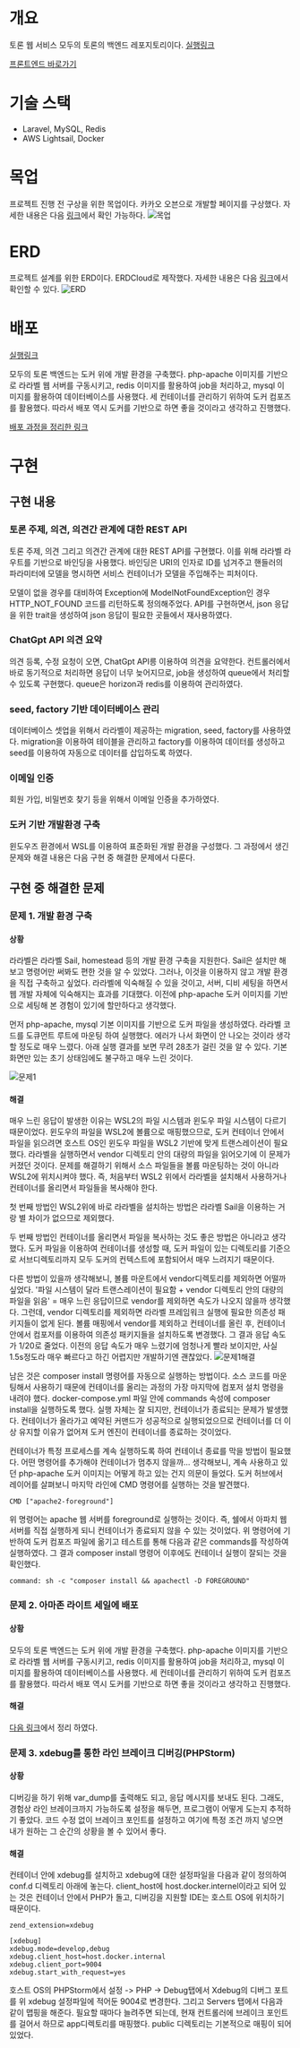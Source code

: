 # 개요

토론 웹 서비스 모두의 토론의 백엔드 레포지토리이다. [실행링크](https://www.every-discussion.com:56003/)

[프론트엔드 바로가기](https://github.com/HaejinYang/every-discussion-frontend)

# 기술 스택

- Laravel, MySQL, Redis
- AWS Lightsail, Docker

# 목업

프로젝트 진행 전 구상을 위한 목업이다. 카카오 오븐으로 개발할 페이지를 구상했다. 자세한 내용은
다음 [링크](https://ovenapp.io/view/vHYglcf3PXrqDKcqUOXYsBKKf7CJflvs/OvHxh)에서 확인 가능하다.
![목업](./reference/mockup.png)

# ERD

프로젝트 설계를 위한 ERD이다. ERDCloud로 제작했다. 자세한 내용은 다음 [링크](https://www.erdcloud.com/d/BiBhWnCtC8YRWNjMJ)에서 확인할 수 있다.
![ERD](./reference/erd.png)

# 배포

[실행링크](https://www.every-discussion.com:56003/)

모두의 토론 백엔드는 도커 위에 개발 환경을 구축했다. php-apache 이미지를 기반으로 라라벨 웹 서버를 구동시키고, redis 이미지를 활용하여 job을 처리하고, mysql 이미지를 활용하여 데이터베이스를
사용했다. 세 컨테이너를 관리하기 위하여 도커 컴포즈를 활용했다. 따라서 배포 역시 도커를 기반으로 하면 좋을 것이라고 생각하고 진행했다.

[배포 과정을 정리한 링크](https://crmerry.tistory.com/228)

# 구현

## 구현 내용

### 토론 주제, 의견, 의견간 관계에 대한 REST API

토론 주제, 의견 그리고 의견간 관계에 대한 REST API를 구현했다.
이를 위해 라라벨 라우트를 기반으로 바인딩을 사용했다.
바인딩은 URI의 인자로 ID를 넘겨주고 핸들러의 파라미터에 모델을 명시하면 서비스 컨테이너가 모델을 주입해주는 피처이다.

모델이 없을 경우를 대비하여 Exception에 ModelNotFoundException인 경우 HTTP_NOT_FOUND 코드를 리턴하도록 정의해주었다.
API를 구현하면서, json 응답을 위한 trait을 생성하여 json 응답이 필요한 곳들에서 재사용하였다.

### ChatGpt API 의견 요약

의견 등록, 수정 요청이 오면, ChatGpt API릉 이용하여 의견을 요약한다.
컨트롤러에서 바로 동기적으로 처리하면 응답이 너무 늦어지므로, job을 생성하여 queue에서 처리할 수 있도록 구현했다.
queue은 horizon과 redis를 이용하여 관리하였다.

### seed, factory 기반 데이터베이스 관리

데이터베이스 셋업을 위해서 라라벨이 제공하는 migration, seed, factory를 사용하였다.
migration을 이용하여 테이블을 관리하고 factory를 이용하여 데이터를 생성하고 seed를 이용하여 자동으로 데이터를 삽입하도록 하였다.

### 이메일 인증

회원 가입, 비밀번호 찾기 등을 위해서 이메일 인증을 추가하였다.

### 도커 기반 개발환경 구축

윈도우즈 환경에서 WSL를 이용하여 표준화된 개발 환경을 구성했다. 그 과정에서 생긴 문제와 해결 내용은 다음 구현 중 해결한 문제에서 다룬다.

## 구현 중 해결한 문제

### 문제 1. 개발 환경 구축

#### 상황

라라벨은 라라벨 Sail, homestead 등의 개발 환경 구축을 지원한다.
Sail은 설치만 해보고 명령어만 써봐도 편한 것을 알 수 있었다.
그러나, 이것을 이용하지 않고 개발 환경을 직접 구축하고 싶었다.
라라벨에 익숙해질 수 있을 것이고, 서버, 디비 세팅을 하면서 웹 개발 자체에 익숙해지는 효과를 기대했다.
이전에 php-apache 도커 이미지를 기반으로 세팅해 본 경험이 있기에 할만하다고 생각했다.

먼저 php-apache, mysql 기본 이미지를 기반으로 도커 파일을 생성하였다.
라라벨 코드를 도큐먼트 루트에 마운팅 하여 실행했다.
에러가 나서 화면이 안 나오는 것이라 생각할 정도로 매우 느렸다.
아래 실행 결과를 보면 무려 28초가 걸린 것을 알 수 있다.
기본 화면만 있는 초기 상태임에도 불구하고 매우 느린 것이다.

![문제1](./reference/문제1.png)

#### 해결

매우 느린 응답이 발생한 이유는 WSL2의 파일 시스템과 윈도우 파일 시스템이 다르기 때문이었다.
윈도우의 파일을 WSL2에 볼륨으로 매핑했으므로, 도커 컨테이너 안에서 파일을 읽으려면 호스트 OS인 윈도우 파일을 WSL2 기반에 맞게 트랜스레이션이 필요했다.
라라벨을 실행하면서 vendor 디렉토리 안의 대량의 파일을 읽어오기에 이 문제가 커졌던 것이다.
문제를 해결하기 위해서 소스 파일들을 볼륨 마운팅하는 것이 아니라 WSL2에 위치시켜야 했다.
즉, 처음부터 WSL2 위에서 라라벨을 설치해서 사용하거나 컨테이너를 올리면서 파일들을 복사해야 한다.

첫 번째 방법인 WSL2위에 바로 라라벨을 설치하는 방법은 라라벨 Sail을 이용하는 거랑 별 차이가 없으므로 제외했다.

두 번째 방법인 컨테이너를 올리면서 파일을 복사하는 것도 좋은 방법은 아니라고 생각했다.
도커 파일을 이용하여 컨테이너를 생성할 때, 도커 파일이 있는 디렉토리를 기준으로 서브디렉토리까지 모두 도커의 컨텍스트에 포함되어서 매우 느려지기 때문이다.

다른 방법이 있을까 생각해보니, 볼륨 마운트에서 vendor디렉토리를 제외하면 어떨까 싶었다.
'파일 시스템이 달라 트랜스레이션이 필요함 + vendor 디렉토리 안의 대량의 파일을 읽음' = 매우 느린 응답이므로 vendor를 제외하면 속도가 나오지 않을까 생각했다.
그런데, vendor 디렉토리를 제외하면 라라벨 프레임워크 실행에 필요한 의존성 패키지들이 없게 된다.
볼륨 매핑에서 vendor를 제외하고 컨테이너를 올린 후, 컨테이너 안에서 컴포저를 이용하여 의존성 패키지들을 설치하도록 변경했다.
그 결과 응답 속도가 1/20로 줄었다.
이전의 응답 속도가 매우 느렸기에 엄청나게 빨라 보이지만, 사실 1.5s정도라 매우 빠르다고 하긴 어렵지만 개발하기엔 괜찮았다.
![문제1해결](./reference/문제1해결.png)

남은 것은 composer install 명령어를 자동으로 실행하는 방법이다.
소스 코드를 마운팅해서 사용하기 때문에 컨테이너를 올리는 과정의 가장 마지막에 컴포저 설치 명령을 내려야 했다.
docker-compose.yml 파일 안에 commands 속성에 composer install을 실행하도록 했다.
실행 자체는 잘 되지만, 컨테이너가 종료되는 문제가 발생했다.
컨테이너가 올라가고 예약된 커맨드가 성공적으로 실행되었으므로 컨테이너를 더 이상 유지할 이유가 없어져 도커 엔진이 컨테이너를 종료하는 것이었다.

컨테이너가 특정 프로세스를 계속 실행하도록 하여 컨테이너 종료를 막을 방법이 필요했다.
어떤 명령어를 추가해야 컨테이너가 멈추지 않을까...
생각해보니, 계속 사용하고 있던 php-apache 도커 이미지는 어떻게 하고 있는 건지 의문이 들었다.
도커 허브에서 레이어를 살펴보니 마지막 라인에 CMD 명령어를 실행하는 것을 발견했다.

```
CMD ["apache2-foreground"]
```

위 명령어는 apache 웹 서버를 foreground로 실행하는 것이다.
즉, 쉘에서 아파치 웹서버를 직접 실행하게 되니 컨테이너가 종료되지 않을 수 있는 것이었다.
위 명령어에 기반하여 도커 컴포즈 파일에 옮기고 테스트를 통해 다음과 같은 commands를 작성하여 실행하였다.
그 결과 composer install 명령어 이후에도 컨테이너 실행이 잘되는 것을 확인했다.

```
command: sh -c "composer install && apachectl -D FOREGROUND"
```

### 문제 2. 아마존 라이트 세일에 배포

#### 상황

모두의 토론 백엔드는 도커 위에 개발 환경을 구축했다. php-apache 이미지를 기반으로 라라벨 웹 서버를 구동시키고, redis 이미지를 활용하여 job을 처리하고, mysql 이미지를 활용하여 데이터베이스를
사용했다. 세 컨테이너를 관리하기 위하여 도커 컴포즈를 활용했다. 따라서 배포 역시 도커를 기반으로 하면 좋을 것이라고 생각하고 진행했다.

#### 해결

[다음 링크](https://crmerry.tistory.com/228)에서 정리 하였다.

### 문제 3. xdebug를 통한 라인 브레이크 디버깅(PHPStorm)

#### 상황

디버깅을 하기 위해 var_dump를 출력해도 되고, 응답 메시지를 보내도 된다.
그래도, 경험상 라인 브레이크까지 가능하도록 설정을 해두면, 프로그램이 어떻게 도는지 추적하기 좋았다.
코드 수정 없이 브레이크 포인트를 설정하고 여기에 특정 조건 까지 넣으면 내가 원하는 그 순간의 상황을 볼 수 있어서 좋다.

#### 해결

컨테이너 안에 xdebug를 설치하고 xdebug에 대한 설정파일을 다음과 같이 정의하여 conf.d 디렉토리 아래에 놓는다. client_host에 host.docker.internel이라고 되어 있는 것은
컨테이너 안에서 PHP가 돌고, 디버깅을 지원할 IDE는 호스트 OS에 위치하기 때문이다.

```
zend_extension=xdebug

[xdebug]
xdebug.mode=develop,debug
xdebug.client_host=host.docker.internal
xdebug.client_port=9004
xdebug.start_with_request=yes
```

호스트 OS의 PHPStorm에서 설정 -> PHP -> Debug탭에서 Xdebug의 디버그 포트를 위 xdebug 설정파일에 적어둔 9004로 변경한다. 그리고 Servers 탭에서 다음과 같이 맵핑을 해준다.
필요할 때마다 늘려주면 되는데, 현재 컨트롤러에 브레이크 포인트를 걸어서 하므로 app디렉토리를 매핑했다. public 디렉토리는 기본적으로 매핑이 되어 있었다.


